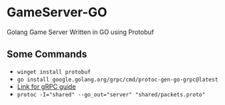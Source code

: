 # GameServer-GO
Golang Game Server Written in GO using Protobuf

## Some Commands
- `winget install protobuf`
- `go install google.golang.org/grpc/cmd/protoc-gen-go-grpc@latest`
- [Link for gRPC guide](https://grpc.io/docs/languages/go/quickstart/)
- `protoc -I="shared" --go_out="server" "shared/packets.proto"`